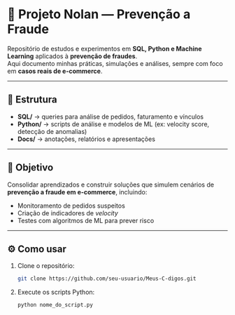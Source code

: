 # 🚀 Projeto Nolan — Prevenção a Fraude  

Repositório de estudos e experimentos em **SQL, Python e Machine Learning** aplicados à **prevenção de fraudes**.  
Aqui documento minhas práticas, simulações e análises, sempre com foco em **casos reais de e-commerce**.

---

## 📂 Estrutura
- **SQL/** → queries para análise de pedidos, faturamento e vínculos  
- **Python/** → scripts de análise e modelos de ML (ex: velocity score, detecção de anomalias)  
- **Docs/** → anotações, relatórios e apresentações  

---

## 🎯 Objetivo
Consolidar aprendizados e construir soluções que simulem cenários de **prevenção a fraude em e-commerce**, incluindo:  
- Monitoramento de pedidos suspeitos  
- Criação de indicadores de *velocity*  
- Testes com algoritmos de ML para prever risco  

---

## ⚙️ Como usar
1. Clone o repositório:
   ```bash
   git clone https://github.com/seu-usuario/Meus-C-digos.git

2. Execute os scripts Python:
   ```bash
   python nome_do_script.py


